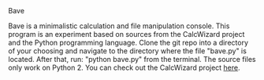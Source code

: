</h1>Bave</h1>
<p>Bave is a minimalistic calculation and file manipulation console.
This program is an experiment based on sources from the CalcWizard project and the Python programming language.
Clone the git repo into a directory of your choosing and navigate to the directory where the file "bave.py" is located.
After that, run: "python bave.py" from the terminal. The source files only work on Python 2. You can check out the CalcWizard
project <a href="https://github.com/al3xv3gas/CalcWizard">here</a>.</p>
